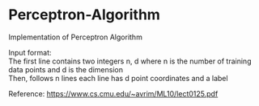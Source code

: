 # Perceptron-Algorithm

Implementation of Perceptron Algorithm

Input format:<br />
The first line contains two integers n, d where n is the number of training data points and d is the dimension <br />
Then, follows n lines each line has d point coordinates and a label

Reference: https://www.cs.cmu.edu/~avrim/ML10/lect0125.pdf
